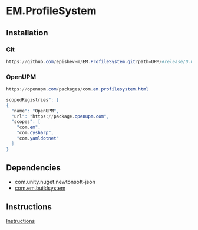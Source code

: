 # EM.ProfileSystem
## Installation
### Git
```ps1
https://github.com/epishev-m/EM.ProfileSystem.git?path=UPM/#release/0.0.0
```
### OpenUPM
```ps1
https://openupm.com/packages/com.em.profilesystem.html
```
```ps1
scopedRegistries": [
{
  "name": "OpenUPM",
  "url": "https://package.openupm.com",
  "scopes": [
    "com.em",
    "com.cysharp",
    "com.yamldotnet"
  ]
}
```

## Dependencies
- com.unity.nuget.newtonsoft-json
- [com.em.buildsystem](https://openupm.com/packages/com.em.buildsystem/)

## Instructions
[Instructions](UPM/README.md)